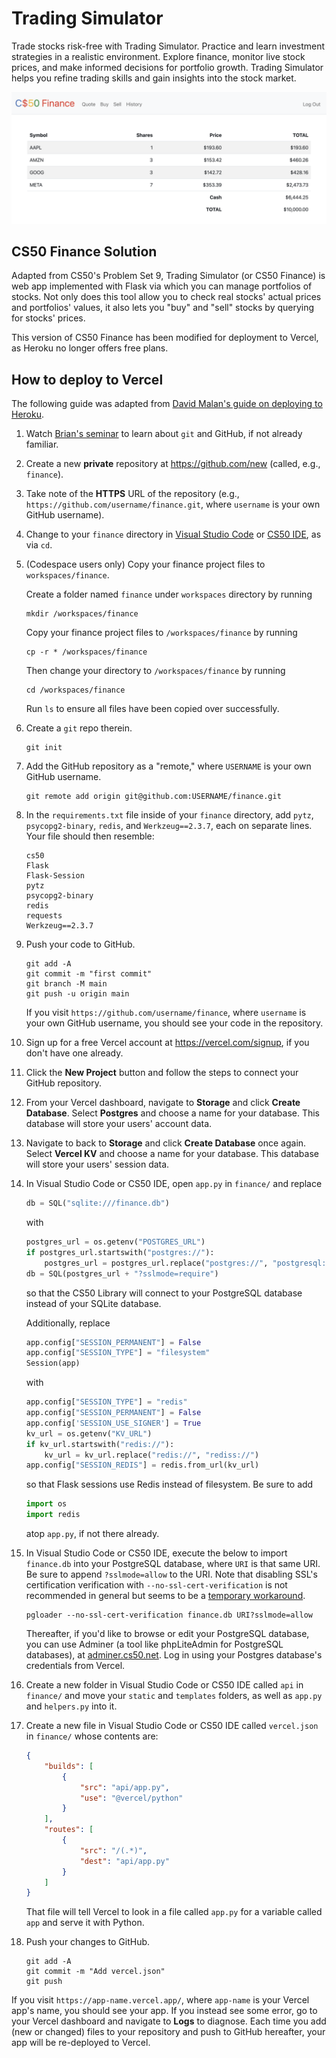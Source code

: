 # Trading Simulator

Trade stocks risk-free with Trading Simulator. Practice and learn investment strategies in a realistic environment. Explore finance, monitor live stock prices, and make informed decisions for portfolio growth. Trading Simulator helps you refine trading skills and gain insights into the stock market.

![Preview of Problem Set 9 Solution: CS50 Finance](/api/static/screenshot.png)

## CS50 Finance Solution

Adapted from CS50's Problem Set 9, Trading Simulator (or CS50 Finance) is web app implemented with Flask via which you can manage portfolios of stocks. Not only does this tool allow you to check real stocks' actual prices and portfolios' values, it also lets you "buy" and "sell" stocks by querying for stocks' prices.

This version of CS50 Finance has been modified for deployment to Vercel, as Heroku no longer offers free plans.

## How to deploy to Vercel

The following guide was adapted from [David Malan's guide on deploying to Heroku](https://cs50.readthedocs.io/heroku/).

1. Watch [Brian's seminar](https://youtu.be/MJUJ4wbFm_A) to learn about `git` and GitHub, if not already familiar.

1. Create a new **private** repository at <https://github.com/new> (called, e.g., `finance`).

1. Take note of the **HTTPS** URL of the repository (e.g., `https://github.com/username/finance.git`, where `username` is your own GitHub username).

1. Change to your `finance` directory in [Visual Studio Code](https://cs50.readthedocs.io/code/) or [CS50 IDE](https://cs50.readthedocs.io/ide/), as via `cd`.

1. (Codespace users only) Copy your finance project files to `workspaces/finance`.

    Create a folder named `finance` under `workspaces` directory by running

    ```
    mkdir /workspaces/finance
    ```

    Copy your finance project files to `/workspaces/finance` by running

    ```
    cp -r * /workspaces/finance
    ```

    Then change your directory to `/workspaces/finance` by running

    ```
    cd /workspaces/finance
    ```

    Run `ls` to ensure all files have been copied over successfully.

1. Create a `git` repo therein.

    ```
    git init
    ```

1. Add the GitHub repository as a "remote," where `USERNAME` is your own GitHub username.

    ```
    git remote add origin git@github.com:USERNAME/finance.git
    ```

1. In the `requirements.txt` file inside of your `finance` directory, add `pytz`, `psycopg2-binary`, `redis`, and `Werkzeug==2.3.7`, each on separate lines. Your file should then resemble:

    ```
    cs50
    Flask
    Flask-Session
    pytz
    psycopg2-binary
    redis
    requests
    Werkzeug==2.3.7
    ```

1. Push your code to GitHub.

    ```text
    git add -A
    git commit -m "first commit"
    git branch -M main
    git push -u origin main
    ```
    If you visit `https://github.com/username/finance`, where `username` is your own GitHub username, you should see your code in the repository.

1. Sign up for a free Vercel account at <https://vercel.com/signup>, if you don't have one already.

1. Click the **New Project** button and follow the steps to connect your GitHub repository.

1. From your Vercel dashboard, navigate to **Storage** and click **Create Database**. Select **Postgres** and choose a name for your database. This database will store your users' account data.

1. Navigate to back to **Storage** and click **Create Database** once again. Select **Vercel KV** and choose a name for your database. This database will store your users' session data.

1.  In Visual Studio Code or CS50 IDE, open `app.py` in `finance/` and replace

    ```py
    db = SQL("sqlite:///finance.db")
    ```

    with

    ```py
    postgres_url = os.getenv("POSTGRES_URL")
    if postgres_url.startswith("postgres://"):
        postgres_url = postgres_url.replace("postgres://", "postgresql://")
    db = SQL(postgres_url + "?sslmode=require")
    ```

    so that the CS50 Library will connect to your PostgreSQL database instead of your SQLite database. 
    
    Additionally, replace 
    
    ```py
    app.config["SESSION_PERMANENT"] = False
    app.config["SESSION_TYPE"] = "filesystem"
    Session(app)
    ```

    with

    ```py
    app.config["SESSION_TYPE"] = "redis"
    app.config["SESSION_PERMANENT"] = False
    app.config['SESSION_USE_SIGNER'] = True
    kv_url = os.getenv("KV_URL")
    if kv_url.startswith("redis://"):
        kv_url = kv_url.replace("redis://", "rediss://")
    app.config["SESSION_REDIS"] = redis.from_url(kv_url)
    ```
    
    so that Flask sessions use Redis instead of filesystem. Be sure to add

    ```py
    import os
    import redis
    ```

    atop `app.py`, if not there already.

1.  In Visual Studio Code or CS50 IDE, execute the below to import `finance.db` into your PostgreSQL database, where `URI` is that same URI. Be sure to append `?sslmode=allow` to the URI. Note that disabling SSL's certification verification with `--no-ssl-cert-verification` is not recommended in general but seems to be a [temporary workaround](https://github.com/dimitri/pgloader/commit/16dda01f371f033e0df75d80127643605df7830f).

    ```
    pgloader --no-ssl-cert-verification finance.db URI?sslmode=allow
    ```

    Thereafter, if you'd like to browse or edit your PostgreSQL database, you can use Adminer (a tool like phpLiteAdmin for PostgreSQL databases), at [adminer.cs50.net](https://adminer.cs50.net/). Log in using your Postgres database's credentials from Vercel.

1.  Create a new folder in Visual Studio Code or CS50 IDE called `api` in `finance/` and move your `static` and `templates` folders, as well as `app.py` and `helpers.py` into it.

1.  Create a new file in Visual Studio Code or CS50 IDE called `vercel.json` in `finance/` whose contents are:

    ```json
    {
        "builds": [
            {
                "src": "api/app.py",
                "use": "@vercel/python"
            }
        ],
        "routes": [
            {
                "src": "/(.*)",
                "dest": "api/app.py"
            }
        ]
    }
    ```

    That file will tell Vercel to look in a file called `app.py` for a variable called `app` and serve it with Python.

1.  Push your changes to GitHub.

    ```text
    git add -A
    git commit -m "Add vercel.json"
    git push
    ```

If you visit `https://app-name.vercel.app/`, where `app-name` is your Vercel app's name, you should see your app. If you instead see some error, go to your Vercel dashboard and navigate to **Logs** to diagnose. Each time you add (new or changed) files to your repository and push to GitHub hereafter, your app will be re-deployed to Vercel.
